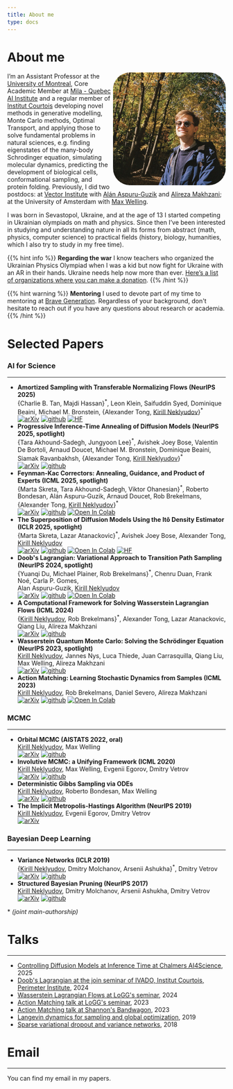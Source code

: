 ```yaml
---
title: About me
type: docs
---
```


# About me

<img src="me.jpg" style="width:260px; height: 260px; border-radius: 15%; float: right; padding-right: 0px ">


I’m an Assistant Professor at the [University of Montreal](https://dms.umontreal.ca/en/), Core Academic Member at [Mila - Quebec AI Institute](https://mila.quebec/) and a regular member of [Institut Courtois](https://institut-courtois.umontreal.ca/) developing novel methods in generative modelling, Monte Carlo methods, Optimal Transport, and applying those to solve fundamental problems in natural sciences, e.g. finding eigenstates of the many-body Schrodinger equation, simulating molecular dynamics, predicting the development of biological cells, conformational sampling, and protein folding. Previously, I did two postdocs: at [Vector Institute](https://vectorinstitute.ai/) with [Alán Aspuru-Guzik](https://www.matter.toronto.edu/basic-content-page/about-alan) and [Alireza Makhzani](http://alireza.ai); at the University of Amsterdam with [Max Welling](https://scholar.google.com/citations?user=8200InoAAAAJ).

I was born in Sevastopol, Ukraine, and at the age of 13 I started competing in Ukrainian olympiads on math and physics. Since then I’ve been interested in studying and understanding nature in all its forms from abstract (math, physics, computer science) to practical fields (history, biology, humanities, which I also try to study in my free time).

{{% hint info %}}
**Regarding the war**
I know teachers who organized the Ukrainian Physics Olympiad when I was a kid but now fight for Ukraine with an AR in their hands. Ukraine needs help now more than ever. [Here’s a list of organizations where you can make a donation](https://standforukraine.com/).
{{% /hint %}}

{{% hint warning %}}
**Mentoring**
I used to devote part of my time to mentoring at [Brave Generation](https://bravegeneration.org/). Regardless of your background, don't hesitate to reach out if you have any questions about research or academia.
{{% /hint %}}

# Selected Papers
### AI for Science
---
- **Amortized Sampling with Transferable Normalizing Flows (NeurIPS 2025)**\
\{Charlie B. Tan, Majdi Hassan\}<sup>\*</sup>, Leon Klein, Saifuddin Syed, Dominique Beaini, Michael M. Bronstein, \{Alexander Tong, <ins>Kirill Neklyudov</ins>\}<sup>\*</sup>\
[![arXiv](https://img.shields.io/badge/arXiv-b31b1b?style=for-the-badge&logo=arxiv)](https://arxiv.org/abs/2508.18175) 
[![github](https://img.shields.io/badge/GitHub-3670A0?style=for-the-badge&logo=github&logoColor=black)](https://github.com/transferable-samplers/transferable-samplers)
[![HF](https://img.shields.io/badge/HuggingFace-1f27ca.svg?style=for-the-badge&logo=HuggingFace&logoColor=yellow)](https://huggingface.co/datasets/transferable-samplers/many-peptides-md)
- **Progressive Inference-Time Annealing of Diffusion Models (NeurIPS 2025, spotlight)**\
\{Tara Akhound-Sadegh, Jungyoon Lee\}<sup>\*</sup>, Avishek Joey Bose, Valentin De Bortoli, Arnaud Doucet, Michael M. Bronstein, Dominique Beaini, Siamak Ravanbakhsh, \{Alexander Tong, <ins>Kirill Neklyudov</ins>\}<sup>\*</sup>\
[![arXiv](https://img.shields.io/badge/arXiv-b31b1b?style=for-the-badge&logo=arxiv)](https://www.arxiv.org/abs/2506.16471) 
[![github](https://img.shields.io/badge/GitHub-3670A0?style=for-the-badge&logo=github&logoColor=black)](https://huggingface.co/datasets/transferable-samplers/many-peptides-md)
- **Feynman-Kac Correctors: Annealing, Guidance, and Product of Experts (ICML 2025, spotlight)**\
\{Marta Skreta, Tara Akhound-Sadegh, Viktor Ohanesian\}<sup>\*</sup>, Roberto Bondesan, Alán Aspuru-Guzik, Arnaud Doucet, Rob Brekelmans, \{Alexander Tong, <ins>Kirill Neklyudov</ins>\}<sup>\*</sup>\
[![arXiv](https://img.shields.io/badge/arXiv-b31b1b?style=for-the-badge&logo=arxiv)](https://arxiv.org/abs/2503.02819) 
[![github](https://img.shields.io/badge/GitHub-3670A0?style=for-the-badge&logo=github&logoColor=black)](https://github.com/martaskrt/fkc-diffusion) 
[![Open In Colab](https://img.shields.io/badge/Colab-e37e3d.svg?style=for-the-badge&logo=googlecolab&logoColor=white)](https://colab.research.google.com/drive/1rxFvVLcelZuYW96isyb9-DqGJt6qz7nQ?usp=sharing)
- **The Superposition of Diffusion Models Using the Itô Density Estimator (ICLR 2025, spotlight)**\
\{Marta Skreta, Lazar Atanackovic\}<sup>\*</sup>, Avishek Joey Bose, Alexander Tong, <ins>Kirill Neklyudov</ins>\
[![arXiv](https://img.shields.io/badge/arXiv-b31b1b?style=for-the-badge&logo=arxiv)](https://arxiv.org/abs/2412.17762) 
[![github](https://img.shields.io/badge/GitHub-3670A0?style=for-the-badge&logo=github&logoColor=black)](https://github.com/necludov/super-diffusion) 
[![Open In Colab](https://img.shields.io/badge/Colab-e37e3d.svg?style=for-the-badge&logo=googlecolab&logoColor=white)](https://colab.research.google.com/drive/1iCEiQUMXmQREjT6pUYQ6QOw1_0EAqa82?usp=sharing)
[![HF](https://img.shields.io/badge/HuggingFace-1f27ca.svg?style=for-the-badge&logo=HuggingFace&logoColor=yellow)](https://huggingface.co/superdiff/)
- **Doob's Lagrangian: Variational Approach to Transition Path Sampling (NeurIPS 2024, spotlight)**\
\{Yuanqi Du, Michael Plainer, Rob Brekelmans\}<sup>\*</sup>, Chenru Duan, Frank Noé, Carla P. Gomes, \
Alan Aspuru-Guzik, <ins>Kirill Neklyudov</ins>\
[![arXiv](https://img.shields.io/badge/arXiv-b31b1b?style=for-the-badge&logo=arxiv)](https://arxiv.org/abs/2410.07974) 
[![github](https://img.shields.io/badge/GitHub-3670A0?style=for-the-badge&logo=github&logoColor=black)](https://github.com/plainerman/Variational-Doob) 
[![Open In Colab](https://img.shields.io/badge/Colab-e37e3d.svg?style=for-the-badge&logo=googlecolab&logoColor=white)](https://colab.research.google.com/drive/1FcmEbec06cH4yk0t8vOIt8r1Gm-VjQZ0?usp=sharing)
- **A Computational Framework for Solving Wasserstein Lagrangian Flows (ICML 2024)**\
\{<ins>Kirill Neklyudov</ins>, Rob Brekelmans\}<sup>*</sup>, Alexander Tong, Lazar Atanackovic,\
Qiang Liu, Alireza Makhzani\
[![arXiv](https://img.shields.io/badge/arXiv-b31b1b?style=for-the-badge&logo=arxiv)](https://arxiv.org/abs/2310.10649) 
[![github](https://img.shields.io/badge/GitHub-3670A0?style=for-the-badge&logo=github&logoColor=black)](https://github.com/necludov/wl-mechanics)
- **Wasserstein Quantum Monte Carlo: Solving the Schrödinger Equation  (NeurIPS 2023, spotlight)**\
<ins>Kirill Neklyudov</ins>, Jannes Nys, Luca Thiede, Juan Carrasquilla, Qiang Liu,\
Max Welling, Alireza Makhzani\
[![arXiv](https://img.shields.io/badge/arXiv-b31b1b?style=for-the-badge&logo=arxiv)](https://arxiv.org/abs/2307.07050) 
[![github](https://img.shields.io/badge/GitHub-3670A0?style=for-the-badge&logo=github&logoColor=black)](https://github.com/necludov/wqmc)
- **Action Matching: Learning Stochastic Dynamics from Samples (ICML 2023)**\
<ins>Kirill Neklyudov</ins>, Rob Brekelmans, Daniel Severo, Alireza Makhzani\
[![arXiv](https://img.shields.io/badge/arXiv-b31b1b?style=for-the-badge&logo=arxiv)](https://arxiv.org/abs/2210.06662) 
[![github](https://img.shields.io/badge/GitHub-3670A0?style=for-the-badge&logo=github&logoColor=black)](https://github.com/necludov/jam) 
[![Open In Colab](https://img.shields.io/badge/Colab-e37e3d.svg?style=for-the-badge&logo=googlecolab&logoColor=white)](https://colab.research.google.com/drive/1-vGU7r8rvsA2m0VWQvzfnsn2pUWfOuYL?usp=sharing) 
<!-- [[talk]](https://www.youtube.com/watch?v=35uEI5ryDRQ) -->
### MCMC
---
- **Orbital MCMC (AISTATS 2022, oral)**\
<ins>Kirill Neklyudov</ins>, Max Welling\
[![arXiv](https://img.shields.io/badge/arXiv-b31b1b?style=for-the-badge&logo=arxiv)](https://arxiv.org/abs/2010.08047) 
[![github](https://img.shields.io/badge/GitHub-3670A0?style=for-the-badge&logo=github&logoColor=black)](https://github.com/necludov/oMCMC)
- **Involutive MCMC: a Unifying Framework  (ICML 2020)**\
<ins>Kirill Neklyudov</ins>, Max Welling, Evgenii Egorov, Dmitry Vetrov\
[![arXiv](https://img.shields.io/badge/arXiv-b31b1b?style=for-the-badge&logo=arxiv)](https://arxiv.org/abs/2006.16653) 
[![github](https://img.shields.io/badge/GitHub-3670A0?style=for-the-badge&logo=github&logoColor=black)](https://github.com/necludov/iMCMC)
- **Deterministic Gibbs Sampling via ODEs**\
<ins>Kirill Neklyudov</ins>, Roberto Bondesan, Max Welling\
[![arXiv](https://img.shields.io/badge/arXiv-b31b1b?style=for-the-badge&logo=arxiv)](https://arxiv.org/abs/2106.10188) 
[![github](https://img.shields.io/badge/GitHub-3670A0?style=for-the-badge&logo=github&logoColor=black)](https://github.com/necludov/continuous-gibbs)
- **The Implicit Metropolis-Hastings Algorithm (NeurIPS 2019)**\
<ins>Kirill Neklyudov</ins>, Evgenii Egorov, Dmitry Vetrov\
[![arXiv](https://img.shields.io/badge/arXiv-b31b1b?style=for-the-badge&logo=arxiv)](https://arxiv.org/abs/1906.03644)

### Bayesian Deep Learning
---
- **Variance Networks (ICLR 2019)**\
\{<ins>Kirill Neklyudov</ins>, Dmitry Molchanov, Arsenii Ashukha\}<sup>*</sup>, Dmitry Vetrov\
[![arXiv](https://img.shields.io/badge/arXiv-b31b1b?style=for-the-badge&logo=arxiv)](https://arxiv.org/abs/1803.03764) 
[![github](https://img.shields.io/badge/GitHub-3670A0?style=for-the-badge&logo=github&logoColor=black)](https://github.com/da-molchanov/variance-networks)
- **Structured Bayesian Pruning (NeurIPS 2017)**\
<ins>Kirill Neklyudov</ins>, Dmitry Molchanov, Arsenii Ashukha, Dmitry Vetrov\
[![arXiv](https://img.shields.io/badge/arXiv-b31b1b?style=for-the-badge&logo=arxiv)](https://arxiv.org/abs/1705.07283) 
[![github](https://img.shields.io/badge/GitHub-3670A0?style=for-the-badge&logo=github&logoColor=black)](https://github.com/necludov/group-sparsity-sbp)

\* *(joint main-authorship)*

# Talks
---
- [Controlling Diffusion Models at Inference Time at Chalmers AI4Science](https://youtu.be/6q7bLWOIraU?si=wCc4vcMEjTd5_GNw), 2025
- [Doob's Lagrangian at the join seminar of IVADO, Institut Courtois, Perimeter Institute](https://pirsa.org/24110049), 2024
- [Wasserstein Lagrangian Flows at LoGG's seminar](https://youtu.be/fTVuyPgrWGM?si=lbS1BxElGLNQNNLD), 2024
- [Action Matching talk at LoGG's seminar](https://www.youtube.com/watch?v=AdesAB80oRM), 2023
- [Action Matching talk at Shannon's Bandwagon](https://www.youtube.com/watch?v=35uEI5ryDRQ), 2023
- [Langevin dynamics for sampling and global optimization](https://www.youtube.com/watch?v=3-KzIjoFJy4), 2019
- [Sparse variational dropout and variance networks](https://www.youtube.com/watch?v=UFpy4V2ONVY), 2018

# Email
---
You can find my email in my papers.
